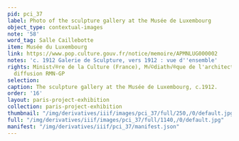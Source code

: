 ```yaml
---
pid: pci_37
label: Photo of the sculpture gallery at the Musée de Luxembourg
object_type: contextual-images
note: '58'
word_tag: Salle Caillebotte
item: Musée du Luxembourg
link: https://www.pop.culture.gouv.fr/notice/memoire/APMNLUG000002
notes: 'c. 1912 Galerie de Sculpture, vers 1912 : vue d''ensemble'
rights: Minist√®re de la Culture (France), M√©diath√®que de l'architecture et du patrimoine,
  diffusion RMN-GP
selection: 
caption: The sculpture gallery at the Musée de Luxembourg, c.1912.
order: '16'
layout: paris-project-exhibition
collection: paris-project-exhibition
thumbnail: "/img/derivatives/iiif/images/pci_37/full/250,/0/default.jpg"
full: "/img/derivatives/iiif/images/pci_37/full/1140,/0/default.jpg"
manifest: "/img/derivatives/iiif/pci_37/manifest.json"
---
```

